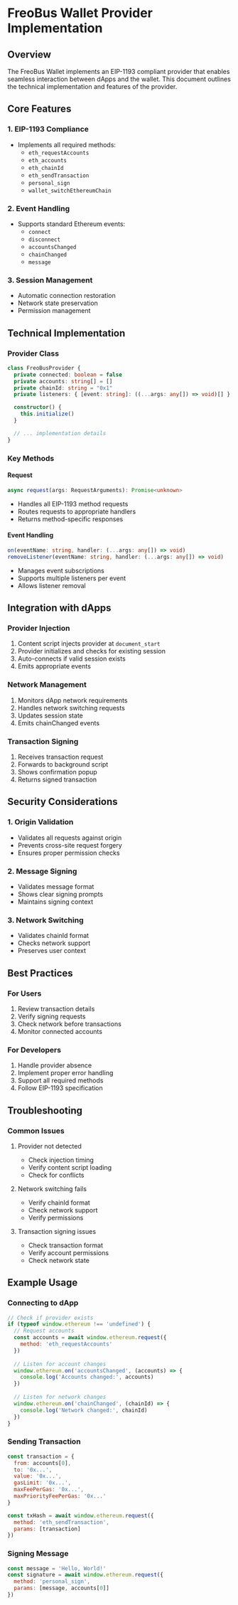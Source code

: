 # FreoBus Wallet Provider Implementation

## Overview
The FreoBus Wallet implements an EIP-1193 compliant provider that enables seamless interaction between dApps and the wallet. This document outlines the technical implementation and features of the provider.

## Core Features

### 1. EIP-1193 Compliance
- Implements all required methods:
  - `eth_requestAccounts`
  - `eth_accounts`
  - `eth_chainId`
  - `eth_sendTransaction`
  - `personal_sign`
  - `wallet_switchEthereumChain`

### 2. Event Handling
- Supports standard Ethereum events:
  - `connect`
  - `disconnect`
  - `accountsChanged`
  - `chainChanged`
  - `message`

### 3. Session Management
- Automatic connection restoration
- Network state preservation
- Permission management

## Technical Implementation

### Provider Class
```typescript
class FreoBusProvider {
  private connected: boolean = false
  private accounts: string[] = []
  private chainId: string = "0x1"
  private listeners: { [event: string]: ((...args: any[]) => void)[] } = {}

  constructor() {
    this.initialize()
  }

  // ... implementation details
}
```

### Key Methods

#### Request
```typescript
async request(args: RequestArguments): Promise<unknown>
```
- Handles all EIP-1193 method requests
- Routes requests to appropriate handlers
- Returns method-specific responses

#### Event Handling
```typescript
on(eventName: string, handler: (...args: any[]) => void)
removeListener(eventName: string, handler: (...args: any[]) => void)
```
- Manages event subscriptions
- Supports multiple listeners per event
- Allows listener removal

## Integration with dApps

### Provider Injection
1. Content script injects provider at `document_start`
2. Provider initializes and checks for existing session
3. Auto-connects if valid session exists
4. Emits appropriate events

### Network Management
1. Monitors dApp network requirements
2. Handles network switching requests
3. Updates session state
4. Emits chainChanged events

### Transaction Signing
1. Receives transaction request
2. Forwards to background script
3. Shows confirmation popup
4. Returns signed transaction

## Security Considerations

### 1. Origin Validation
- Validates all requests against origin
- Prevents cross-site request forgery
- Ensures proper permission checks

### 2. Message Signing
- Validates message format
- Shows clear signing prompts
- Maintains signing context

### 3. Network Switching
- Validates chainId format
- Checks network support
- Preserves user context

## Best Practices

### For Users
1. Review transaction details
2. Verify signing requests
3. Check network before transactions
4. Monitor connected accounts

### For Developers
1. Handle provider absence
2. Implement proper error handling
3. Support all required methods
4. Follow EIP-1193 specification

## Troubleshooting

### Common Issues
1. Provider not detected
   - Check injection timing
   - Verify content script loading
   - Check for conflicts

2. Network switching fails
   - Verify chainId format
   - Check network support
   - Verify permissions

3. Transaction signing issues
   - Check transaction format
   - Verify account permissions
   - Check network state

## Example Usage

### Connecting to dApp
```javascript
// Check if provider exists
if (typeof window.ethereum !== 'undefined') {
  // Request accounts
  const accounts = await window.ethereum.request({
    method: 'eth_requestAccounts'
  })
  
  // Listen for account changes
  window.ethereum.on('accountsChanged', (accounts) => {
    console.log('Accounts changed:', accounts)
  })
  
  // Listen for network changes
  window.ethereum.on('chainChanged', (chainId) => {
    console.log('Network changed:', chainId)
  })
}
```

### Sending Transaction
```javascript
const transaction = {
  from: accounts[0],
  to: '0x...',
  value: '0x...',
  gasLimit: '0x...',
  maxFeePerGas: '0x...',
  maxPriorityFeePerGas: '0x...'
}

const txHash = await window.ethereum.request({
  method: 'eth_sendTransaction',
  params: [transaction]
})
```

### Signing Message
```javascript
const message = 'Hello, World!'
const signature = await window.ethereum.request({
  method: 'personal_sign',
  params: [message, accounts[0]]
})
``` 